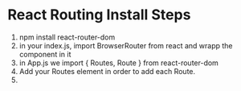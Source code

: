 # React Routing Install Steps

1. npm install react-router-dom
2. in your index.js, import BrowserRouter from react and wrapp the <App /> component in it
3. in App.js we import { Routes, Route } from react-router-dom
4. Add your Routes element in order to add each Route.
5. 